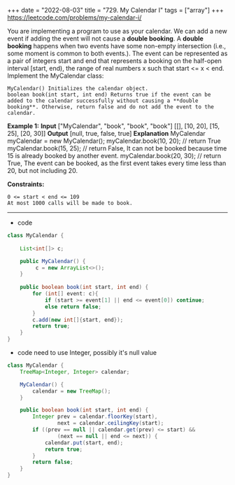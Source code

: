 +++ 
date = "2022-08-03"
title = "729. My Calendar I"
tags = ["array"]
+++
https://leetcode.com/problems/my-calendar-i/

You are implementing a program to use as your calendar. We can add a new event if adding the event will not cause a **double booking**.
A **double booking** happens when two events have some non-empty intersection (i.e., some moment is common to both events.).
The event can be represented as a pair of integers start and end that represents a booking on the half-open interval [start, end), the range of real numbers x such that start <= x < end.
Implement the MyCalendar class:
 	
	MyCalendar() Initializes the calendar object. 	
	boolean book(int start, int end) Returns true if the event can be added to the calendar successfully without causing a **double booking**. Otherwise, return false and do not add the event to the calendar. 
**Example 1:**
**Input** ["MyCalendar", "book", "book", "book"] [[], [10, 20], [15, 25], [20, 30]] **Output** [null, true, false, true] **Explanation** MyCalendar myCalendar = new MyCalendar(); myCalendar.book(10, 20); // return True myCalendar.book(15, 25); // return False, It can not be booked because time 15 is already booked by another event. myCalendar.book(20, 30); // return True, The event can be booked, as the first event takes every time less than 20, but not including 20.
 
**Constraints:**
 	
	0 <= start < end <= 109 	
	At most 1000 calls will be made to book.

---
- code
```java
class MyCalendar {
    
    List<int[]> c;

    public MyCalendar() {
         c = new ArrayList<>();
    }
    
    public boolean book(int start, int end) {
        for (int[] event: c){
            if (start >= event[1] || end <= event[0]) continue;
            else return false;
        }
        c.add(new int[]{start, end});
        return true;
    }
}
```
- code  need to use Integer, possibly it's null value
```java
class MyCalendar {
    TreeMap<Integer, Integer> calendar;

    MyCalendar() {
        calendar = new TreeMap();
    }

    public boolean book(int start, int end) {
        Integer prev = calendar.floorKey(start),
                next = calendar.ceilingKey(start);
        if ((prev == null || calendar.get(prev) <= start) &&
                (next == null || end <= next)) {
            calendar.put(start, end);
            return true;
        }
        return false;
    }
}
```
